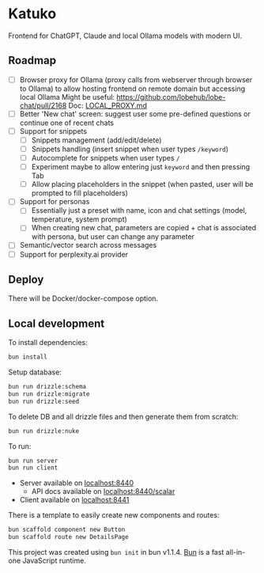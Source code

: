 # Katuko

Frontend for ChatGPT, Claude and local Ollama models with modern UI.


## Roadmap

- [ ] Browser proxy for Ollama (proxy calls from webserver through browser to Ollama) to allow hosting frontend on remote domain but accessing local Ollama
  Might be useful: https://github.com/lobehub/lobe-chat/pull/2168
  Doc: [LOCAL_PROXY.md](/LOCAL_PROXY.md)
- [ ] Better 'New chat' screen: suggest user some pre-defined questions or continue one of recent chats
- [ ] Support for snippets
  - [ ] Snippets management (add/edit/delete)
  - [ ] Snippets handling (insert snippet when user types `/keyword`)
  - [ ] Autocomplete for snippets when user types `/`
  - [ ] Experiment maybe to allow entering just `keyword` and then pressing Tab
  - [ ] Allow placing placeholders in the snippet (when pasted, user will be prompted to fill placeholders)
- [ ] Support for personas
  - [ ] Essentially just a preset with name, icon and chat settings (model, temperature, system prompt)
  - [ ] When creating new chat, parameters are copied + chat is associated with persona, but user can change any parameter
- [ ] Semantic/vector search across messages
- [ ] Support for perplexity.ai provider
## Deploy

There will be Docker/docker-compose option.

## Local development

To install dependencies:

```bash
bun install
```

Setup database:

```bash
bun run drizzle:schema
bun run drizzle:migrate
bun run drizzle:seed
```

To delete DB and all drizzle files and then generate them from scratch:

```bash
bun run drizzle:nuke
```

To run:

```bash
bun run server
bun run client
```

* Server available on [localhost:8440](http://localhost:8440)
  * API docs available on [localhost:8440/scalar](http://localhost:8440/scalar)
* Client available on [localhost:8441](http://localhost:8441)

There is a template to easily create new components and routes:

```bash
bun scaffold component new Button
bun scaffold route new DetailsPage
```

This project was created using `bun init` in bun v1.1.4. [Bun](https://bun.sh) is a fast all-in-one JavaScript runtime.
